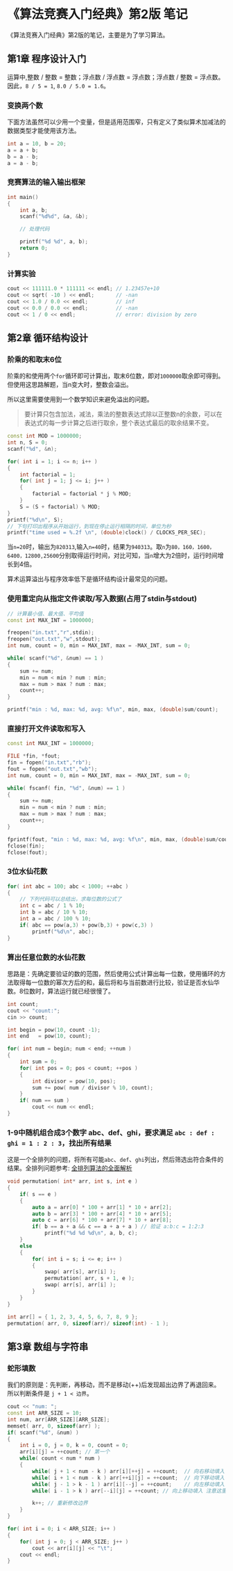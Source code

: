 # 《算法竞赛入门经典》第2版 笔记

《算法竞赛入门经典》第2版的笔记，主要是为了学习算法。

## 第1章 程序设计入门

运算中,整数 / 整数 = 整数；浮点数 / 浮点数 = 浮点数；浮点数 / 整数 = 浮点数。因此，`8 / 5 = 1`, `8.0 / 5.0 = 1.6`。

### 变换两个数

下面方法虽然可以少用一个变量，但是适用范围窄，只有定义了类似算术加减法的数据类型才能使用该方法。

```c++
int a = 10, b = 20;
a = a + b;
b = a - b;
a = a - b;
```

### 竞赛算法的输入输出框架

```c++
int main()
{
    int a, b;
    scanf("%d%d", &a, &b);

    // 处理代码

    printf("%d %d", a, b);
    return 0;
}
```

### 计算实验

```c++
cout << 111111.0 * 111111 << endl; // 1.23457e+10
cout << sqrt( -10 ) << endl;       // -nan
cout << 1.0 / 0.0 << endl;         // inf
cout << 0.0 / 0.0 << endl;         // -nan
cout << 1 / 0 << endl;             // error: division by zero
```

## 第2章 循环结构设计

### 阶乘的和取末6位

阶乘的和使用两个`for`循环即可计算出，取末6位数，即对`1000000`取余即可得到。但使用这思路解题，当n变大时，整数会溢出。

所以这里需要使用到一个数学知识来避免溢出的问题。

> 要计算只包含加法，减法，乘法的整数表达式除以正整数n的余数，可以在表达式的每一步计算之后进行取余，整个表达式最后的取余结果不变。

```c++
const int MOD = 1000000;
int n, S = 0;
scanf("%d", &n);

for( int i = 1; i <= n; i++ )
{
    int factorial = 1;
    for( int j = 1; j <= i; j++ )
    {
        factorial = factorial * j % MOD;
    }
    S = (S + factorial) % MOD;
}
printf("%d\n", S);
// 下句打印出程序从开始运行，到现在停止运行相隔的时间，单位为秒
printf("time used = %.2f \n", (double)clock() / CLOCKS_PER_SEC);
```

当`n=20`时，输出为`820313`,输入`n=40`时，结果为`940313`。取`n`为`80，160，1600，6400，12800,25600`分别取得运行时间，对比可知，当`n`增大为2倍时，运行时间增长到4倍。

算术运算溢出与程序效率低下是循环结构设计最常见的问题。

### 使用重定向从指定文件读取/写入数据(占用了stdin与stdout)

```c++
// 计算最小值、最大值、平均值
const int MAX_INT = 1000000;

freopen("in.txt","r",stdin);
freopen("out.txt","w",stdout);
int num, count = 0, min = MAX_INT, max = -MAX_INT, sum = 0;

while( scanf("%d", &num) == 1 )
{
    sum += num;
    min = num < min ? num : min;
    max = num > max ? num : max;
    count++;
}

printf("min : %d, max: %d, avg: %f\n", min, max, (double)sum/count);
```

### 直接打开文件读取和写入

```c++
const int MAX_INT = 1000000;

FILE *fin, *fout;
fin = fopen("in.txt","rb");
fout = fopen("out.txt","wb");
int num, count = 0, min = MAX_INT, max = -MAX_INT, sum = 0;

while( fscanf( fin, "%d", &num) == 1 )
{
    sum += num;
    min = num < min ? num : min;
    max = num > max ? num : max;
    count++;
}

fprintf(fout, "min : %d, max: %d, avg: %f\n", min, max, (double)sum/count);
fclose(fin);
fclose(fout);
```

### 3位水仙花数

```c++
for( int abc = 100; abc < 1000; ++abc )
{
    // 下列代码可以总结出，求每位数的公式了
    int c = abc / 1 % 10;
    int b = abc / 10 % 10;
    int a = abc / 100 % 10;
    if( abc == pow(a,3) + pow(b,3) + pow(c,3) )
        printf("%d\n", abc);
}
```

### 算出任意位数的水仙花数

思路是：先确定要验证的数的范围，然后使用公式计算出每一位数，使用循环的方法取得每一位数的幂次方后的和，最后将和与当前数进行比较，验证是否水仙华数。8位数时，算法运行就已经很慢了。

```c++
int count;
cout << "count:";
cin >> count;

int begin = pow(10, count -1);
int end   = pow(10, count);

for( int num = begin; num < end; ++num )
{
    int sum = 0;
    for( int pos = 0; pos < count; ++pos )
    {
        int divisor = pow(10, pos);
        sum += pow( num / divisor % 10, count);
    }
    if( num == sum )
        cout << num << endl;
}
```

### 1-9中随机组合成3个数字 abc、def、ghi，要求满足 `abc : def : ghi = 1 : 2 : 3`，找出所有结果

这是一个全排列的问题，将所有可能`abc`、`def`、`ghi`列出，然后筛选出符合条件的结果。全排列问题参考:
[全排列算法的全面解析](https://blog.csdn.net/lemon_tree12138/article/details/50986990)

```c++
void permutation( int* arr, int s, int e )
{
    if( s == e )
    {
        auto a = arr[0] * 100 + arr[1] * 10 + arr[2];
        auto b = arr[3] * 100 + arr[4] * 10 + arr[5];
        auto c = arr[6] * 100 + arr[7] * 10 + arr[8];
        if( b == a + a && c == a + a + a ) // 验证 a:b:c = 1:2:3
            printf("%d %d %d\n", a, b, c);
    }
    else
    {
        for( int i = s; i <= e; i++ )
        {
            swap( arr[s], arr[i] );
            permutation( arr, s + 1, e );
            swap( arr[s], arr[i] );
        }
    }
}

int arr[] = { 1, 2, 3, 4, 5, 6, 7, 8, 9 };
permutation( arr, 0, sizeof(arr)/ sizeof(int) - 1 );
```

## 第3章 数组与字符串

### 蛇形填数

我们的原则是：先判断，再移动，而不是移动(++)后发现超出边界了再退回来。所以判断条件是 `j + 1 < 边界`。

```c++
cout << "num: ";
const int ARR_SIZE = 10;
int num, arr[ARR_SIZE][ARR_SIZE];
memset( arr, 0, sizeof(arr) );
if( scanf("%d", &num) )
{
    int i = 0, j = 0, k = 0, count = 0;
    arr[i][j] = ++count; // 第一个
    while( count < num * num )
    {
        while( j + 1 < num - k ) arr[i][++j] = ++count;  // 向右移动填入 直至边界
        while( i + 1 < num - k ) arr[++i][j] = ++count;  // 向下移动填入 直至边界
        while( j - 1 > k - 1 ) arr[i][--j] = ++count;    // 向左移动填入 直至边界
        while( i - 1 > k ) arr[--i][j] = ++count; // 向上移动填入 注意这里的边界是已经填入过数字的行

        k++; // 重新修改边界
    }
}

for( int i = 0; i < ARR_SIZE; i++ )
{
    for( int j = 0; j < ARR_SIZE; j++ )
        cout << arr[i][j] << "\t";
    cout << endl;
}
```